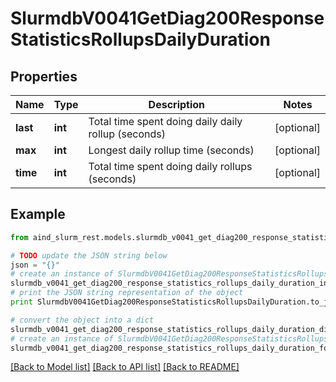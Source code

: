 # SlurmdbV0041GetDiag200ResponseStatisticsRollupsDailyDuration


## Properties

Name | Type | Description | Notes
------------ | ------------- | ------------- | -------------
**last** | **int** | Total time spent doing daily daily rollup (seconds) | [optional] 
**max** | **int** | Longest daily rollup time (seconds) | [optional] 
**time** | **int** | Total time spent doing daily rollups (seconds) | [optional] 

## Example

```python
from aind_slurm_rest.models.slurmdb_v0041_get_diag200_response_statistics_rollups_daily_duration import SlurmdbV0041GetDiag200ResponseStatisticsRollupsDailyDuration

# TODO update the JSON string below
json = "{}"
# create an instance of SlurmdbV0041GetDiag200ResponseStatisticsRollupsDailyDuration from a JSON string
slurmdb_v0041_get_diag200_response_statistics_rollups_daily_duration_instance = SlurmdbV0041GetDiag200ResponseStatisticsRollupsDailyDuration.from_json(json)
# print the JSON string representation of the object
print SlurmdbV0041GetDiag200ResponseStatisticsRollupsDailyDuration.to_json()

# convert the object into a dict
slurmdb_v0041_get_diag200_response_statistics_rollups_daily_duration_dict = slurmdb_v0041_get_diag200_response_statistics_rollups_daily_duration_instance.to_dict()
# create an instance of SlurmdbV0041GetDiag200ResponseStatisticsRollupsDailyDuration from a dict
slurmdb_v0041_get_diag200_response_statistics_rollups_daily_duration_form_dict = slurmdb_v0041_get_diag200_response_statistics_rollups_daily_duration.from_dict(slurmdb_v0041_get_diag200_response_statistics_rollups_daily_duration_dict)
```
[[Back to Model list]](../README.md#documentation-for-models) [[Back to API list]](../README.md#documentation-for-api-endpoints) [[Back to README]](../README.md)


